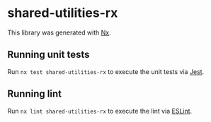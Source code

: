 # shared-utilities-rx

This library was generated with [Nx](https://nx.dev).

## Running unit tests

Run `nx test shared-utilities-rx` to execute the unit tests via [Jest](https://jestjs.io).

## Running lint

Run `nx lint shared-utilities-rx` to execute the lint via [ESLint](https://eslint.org/).
